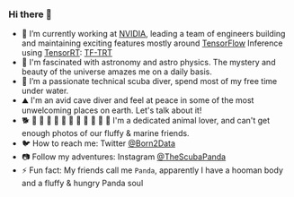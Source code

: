 ### Hi there 👋

<!--
**DEKHTIARJonathan/DEKHTIARJonathan** is a ✨ _special_ ✨ repository because its `README.md` (this file) appears on your GitHub profile.

Here are some ideas to get you started:

- 🔭 I’m currently working on ...
- 🌱 I’m currently learning ...
- 👯 I’m looking to collaborate on ...
- 🤔 I’m looking for help with ...
- 💬 Ask me about ...
- 📫 How to reach me: ...
- 😄 Pronouns: ...
- ⚡ Fun fact: ...
-->

- 🤖 I’m currently working at [NVIDIA](https://www.nvidia.com/), leading a team of engineers building and maintaining exciting features mostly around [TensorFlow](https://github.com/tensorflow/tensorflow/) Inference using [TensorRT](https://developer.nvidia.com/tensorrt): [TF-TRT](https://docs.nvidia.com/deeplearning/frameworks/tf-trt-user-guide/index.html)
- 🌠 I'm fascinated with astronomy and astro physics. The mystery and beauty of the universe amazes me on a daily basis.
- 🤿 I’m a passionate technical scuba diver, spend most of my free time under water.
- ⛰️ I'm an avid cave diver and feel at peace in some of the most unwelcoming places on earth. Let's talk about it!
- 🐕 🐼 🐻 🐇 🐾 🐨 🦊 🦝 🦭 🐬 🐳 🦈 I'm a dedicated animal lover, and can't get enough photos of our fluffy & marine friends.
- 🐦 How to reach me: Twitter [@Born2Data](https://twitter.com/born2data)
- 📷 Follow my adventures: Instagram [@TheScubaPanda](https://www.instagram.com/thescubapanda/)
- ⚡ Fun fact: My friends call me `Panda`, apparently I have a hooman body and a fluffy & hungry Panda soul

